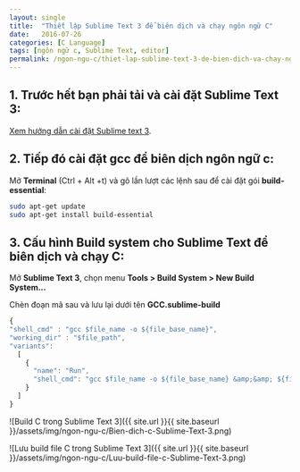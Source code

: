 ```yaml
---
layout: single
title:  "Thiết lập Sublime Text 3 để biên dịch và chạy ngôn ngữ C"
date:   2016-07-26
categories: [C Language]
tags: [ngôn ngữ c, Sublime Text, editor]
permalink: /ngon-ngu-c/thiet-lap-sublime-text-3-de-bien-dich-va-chay-ngon-ngu-c/
---
```


## 1. Trước hết bạn phải tải và cài đặt Sublime Text 3:

[Xem hướng dẫn cài đặt Sublime text 3](/huong-dan-cai-dat-sublime-text-3).

## 2. Tiếp đó cài đặt gcc để biên dịch ngôn ngữ c:
Mở **Terminal** (Ctrl + Alt +t) và gõ lần lượt các lệnh sau để cài đặt gói **build-essential**:

~~~sh
sudo apt-get update
sudo apt-get install build-essential
~~~

## 3. Cấu hình Build system cho Sublime Text để biên dịch và chạy C:
Mở **Sublime Text 3**, chọn menu **Tools > Build System > New Build System…**

Chèn đoạn mã sau và lưu lại dưới tên **GCC.sublime-build**

~~~js
{
"shell_cmd" : "gcc $file_name -o ${file_base_name}",
"working_dir" : "$file_path",
"variants":
  [
    {
      "name": "Run",
      "shell_cmd": "gcc $file_name -o ${file_base_name} &amp;&amp; ${file_path}/${file_base_name}"
    }
  ]
}
~~~

![Build C trong Sublime Text 3]({{ site.url }}{{ site.baseurl }}/assets/img/ngon-ngu-c/Bien-dich-c-Sublime-Text-3.png)

![Lưu build file C trong Sublime Text 3]({{ site.url }}{{ site.baseurl }}/assets/img/ngon-ngu-c/Luu-build-file-c-Sublime-Text-3.png)
